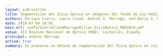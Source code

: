 ```yaml
---
layout: publication
title: Segmentación del disco óptico en imágenes del fondo de ojo mediante morfología matemática en color y contornos activos
authors: Enrique Sierra, Laura Clavé, Andrés G. Marrugo, and María S. Millán
date: 2018-07-04 10:05
main_url: /pdfs/SierraClaveMarrugoMillan_DiscoOptico_RNO2018.pdf
venue: XII Reunión Nacional de Óptica (RNO), Castellón, España.
principal: Andres Marrugo
active: true
summary: Se presenta un método de segmentación del disco óptico en retinografía mediante un preprocesado de la imagen basado en morfología en color y contornos activos. Se analizan los parámetros que intervienen y se presentan resultados sobre casos clínicos reales.
---
```


